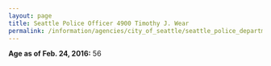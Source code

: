 ```yaml
---
layout: page
title: Seattle Police Officer 4900 Timothy J. Wear
permalink: /information/agencies/city_of_seattle/seattle_police_department/copbook/4900/
---
```


**Age as of Feb. 24, 2016:** 56
